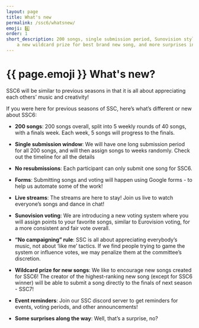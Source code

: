```yaml
---
layout: page
title: What's new
permalink: /ssc6/whatsnew/
emoji: 6️⃣
order: 1
short_description: 200 songs, single submission period, Sunovision style voting, 
    a new wildcard prize for best brand new song, and more surprises in store!
---
```


# {{ page.emoji }} What's new?

SSC6 will be similar to previous seasons in that it is all about appreciating each others’ music and creativity!

If you were here for previous seasons of SSC, here’s what’s different or new about SSC6:

* **200 songs**: 200 songs overall, split into 5 weekly rounds of 40 songs, with a finals week. Each week, 5 songs will progress to the finals.

* **Single submission window**: We will have one long submission period for all 200 songs, and will then assign songs to weeks randomly. Check out the timeline for all the details

* **No resubmissions**: Each participant can only submit one song for SSC6.

* **Forms**: Submitting songs and voting will happen using Google forms - to help us automate some of the work!

* **Live streams**: The streams are here to stay! Join us live to watch everyone’s songs and dance in chat!

* **Sunovision voting**: We are introducing a new voting system where you will assign points to your favorite songs, similar to Eurovision voting, for a more consistent and fair vote overall.

* **“No campaigning” rule**: SSC is all about appreciating everybody’s music, not about ‘like me’ tactics. If we find people trying to game the system or influence votes, we may penalize them at the committee’s discretion.

* **Wildcard prize for new songs**: We like to encourage new songs created for SSC6! The creator of the highest-ranking new song (except for SSC6 winner) will be able to submit a song directly to the finals of next season - SSC7!

* **Event reminders**: Join our SSC discord server to get reminders for events, voting periods, and other announcements!

* **Some surprises along the way**: Well, that’s a surprise, no?